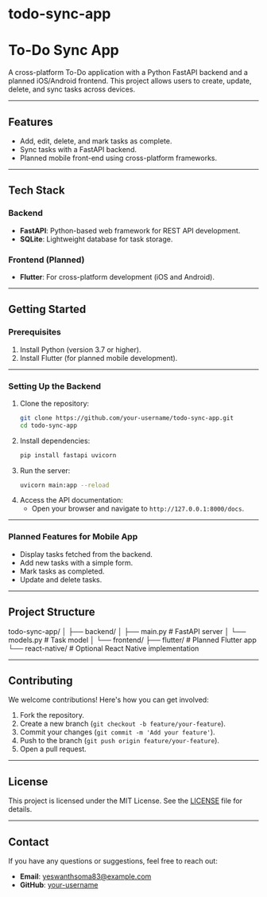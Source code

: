 # todo-sync-app

# To-Do Sync App

A cross-platform To-Do application with a Python FastAPI backend and a planned iOS/Android frontend. This project allows users to create, update, delete, and sync tasks across devices.

---

## Features
- Add, edit, delete, and mark tasks as complete.
- Sync tasks with a FastAPI backend.
- Planned mobile front-end using cross-platform frameworks.

---

## Tech Stack
### Backend
- **FastAPI**: Python-based web framework for REST API development.
- **SQLite**: Lightweight database for task storage.

### Frontend (Planned)
- **Flutter**: For cross-platform development (iOS and Android).

---

## Getting Started

### Prerequisites
1. Install Python (version 3.7 or higher).
2. Install Flutter (for planned mobile development).

---

### Setting Up the Backend
1. Clone the repository:
    ```bash
    git clone https://github.com/your-username/todo-sync-app.git
    cd todo-sync-app
    ```
2. Install dependencies:
    ```bash
    pip install fastapi uvicorn
    ```
3. Run the server:
    ```bash
    uvicorn main:app --reload
    ```
4. Access the API documentation:
    - Open your browser and navigate to `http://127.0.0.1:8000/docs`.

---

### Planned Features for Mobile App
- Display tasks fetched from the backend.
- Add new tasks with a simple form.
- Mark tasks as completed.
- Update and delete tasks.
  
---

## Project Structure
todo-sync-app/ │ ├── backend/ │ ├── main.py # FastAPI server │ └── models.py # Task model │ └── frontend/ ├── flutter/ # Planned Flutter app └── react-native/ # Optional React Native implementation

---

## Contributing
We welcome contributions! Here's how you can get involved:
1. Fork the repository.
2. Create a new branch (`git checkout -b feature/your-feature`).
3. Commit your changes (`git commit -m 'Add your feature'`).
4. Push to the branch (`git push origin feature/your-feature`).
5. Open a pull request.

---

## License
This project is licensed under the MIT License. See the [LICENSE](LICENSE) file for details.

---

## Contact
If you have any questions or suggestions, feel free to reach out:
- **Email**: yeswanthsoma83@example.com
- **GitHub**: [your-username](https://github.com/yesh2344)
